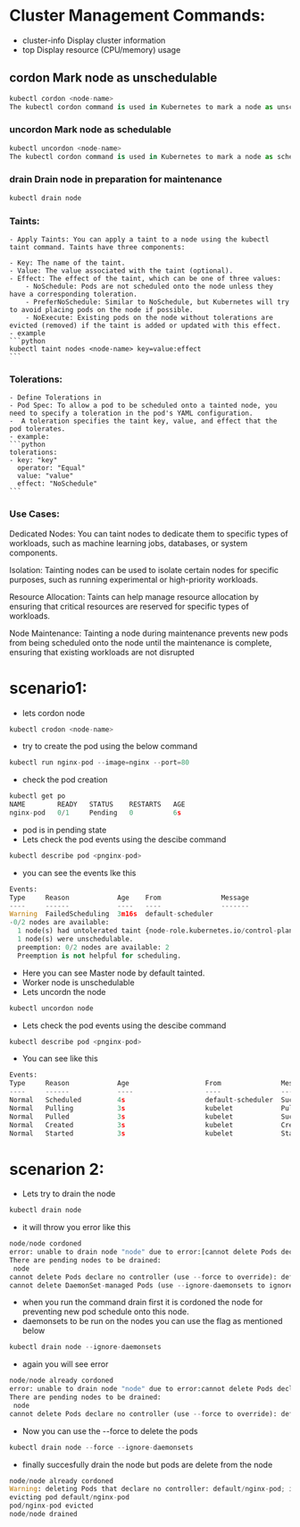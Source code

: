 # Cluster Management Commands:
  * cluster-info    Display cluster information
  * top             Display resource (CPU/memory) usage
  ## cordon          Mark node as unschedulable
  ```python
  kubectl cordon <node-name>
  The kubectl cordon command is used in Kubernetes to mark a node as unschedulable. When you "cordon" a node, Kubernetes will prevent new pods from being scheduled onto that node. However, it allows existing pods on the node to continue running until they terminate or are manually moved elsewhere.

  ```
### uncordon        Mark node as schedulable
  ```python
  kubectl uncordon <node-name>
  The kubectl cordon command is used in Kubernetes to mark a node as schedulable.
  ```

### drain           Drain node in preparation for maintenance
  ```python
  kubectl drain node
  ```



  
### Taints:
    - Apply Taints: You can apply a taint to a node using the kubectl taint command. Taints have three components:

    - Key: The name of the taint.
    - Value: The value associated with the taint (optional).
    - Effect: The effect of the taint, which can be one of three values:
        - NoSchedule: Pods are not scheduled onto the node unless they have a corresponding toleration.
        - PreferNoSchedule: Similar to NoSchedule, but Kubernetes will try to avoid placing pods on the node if possible.
        - NoExecute: Existing pods on the node without tolerations are evicted (removed) if the taint is added or updated with this effect.
    - example
    ```python
    kubectl taint nodes <node-name> key=value:effect
    ```
### Tolerations:
    - Define Tolerations in 
    - Pod Spec: To allow a pod to be scheduled onto a tainted node, you need to specify a toleration in the pod's YAML configuration.
    -  A toleration specifies the taint key, value, and effect that the pod tolerates.
    - example:
    ```python
    tolerations:
    - key: "key"
      operator: "Equal"
      value: "value"
      effect: "NoSchedule"
    ```
### Use Cases:
Dedicated Nodes: You can taint nodes to dedicate them to specific types of workloads, such as machine learning jobs, databases, or system components.

Isolation: Tainting nodes can be used to isolate certain nodes for specific purposes, such as running experimental or high-priority workloads.

Resource Allocation: Taints can help manage resource allocation by ensuring that critical resources are reserved for specific types of workloads.

Node Maintenance: Tainting a node during maintenance prevents new pods from being scheduled onto the node until the maintenance is complete, ensuring that existing workloads are not disrupted



# scenario1:
  - lets cordon node
  ```python
  kubectl crodon <node-name>
  ```
  - try to create the pod using the below command
  ```python
  kubectl run nginx-pod --image=nginx --port=80
  ```
  - check the pod creation

  ```python
  kubectl get po
  NAME        READY   STATUS    RESTARTS   AGE
  nginx-pod   0/1     Pending   0          6s
  ```
  - pod is in pending state 
  - Lets check the pod events using the descibe command
  ```python
  kubectl describe pod <pnginx-pod>
  ```
  - you can see the events lke this

  ```python
  Events:
  Type     Reason            Age    From               Message
  ----     ------            ----   ----               -------
  Warning  FailedScheduling  3m16s  default-scheduler  
  -0/2 nodes are available:
    1 node(s) had untolerated taint {node-role.kubernetes.io/control-plane: },
    1 node(s) were unschedulable.
    preemption: 0/2 nodes are available: 2 
    Preemption is not helpful for scheduling.

  ```
  - Here you can see Master node by default tainted.
  - Worker node is unschedulable
  - Lets uncordn the node
  ```python
  kubectl uncordon node
  ```
  - Lets check the pod events using the descibe command
  ```python
  kubectl describe pod <pnginx-pod>
  ```
  - You can see like this

  ```python
  Events:
  Type     Reason            Age                   From               Message
  ----     ------            ----                  ----               -------
  Normal   Scheduled         4s                    default-scheduler  Successfully assigned default/nginx-pod to node
  Normal   Pulling           3s                    kubelet            Pulling image "nginx"
  Normal   Pulled            3s                    kubelet            Successfully pulled image "nginx" in 172ms (172ms including waiting)
  Normal   Created           3s                    kubelet            Created container nginx-pod
  Normal   Started           3s                    kubelet            Started container nginx-pod
  ```

# scenarion 2:

- Lets try to drain the node
```python
kubectl drain node
```
- it will throw you error like this 
```python
node/node cordoned
error: unable to drain node "node" due to error:[cannot delete Pods declare no controller (use --force to override): default/nginx-pod, cannot delete DaemonSet-managed Pods (use --ignore-daemonsets to ignore): kube-flannel/kube-flannel-ds-jlm66, kube-system/kube-proxy-kpg95], continuing command...
There are pending nodes to be drained:
 node
cannot delete Pods declare no controller (use --force to override): default/nginx-pod
cannot delete DaemonSet-managed Pods (use --ignore-daemonsets to ignore): kube-flannel/kube-flannel-ds-jlm66, kube-system/kube-proxy-kpg95
```
- when you run the command drain first it is cordoned the node for preventing new pod schedule onto this node.
- daemonsets to be run on the nodes you can use the flag as mentioned below
```python
kubectl drain node --ignore-daemonsets
```
- again you will see error

```python
node/node already cordoned
error: unable to drain node "node" due to error:cannot delete Pods declare no controller (use --force to override): default/nginx-pod, continuing command...
There are pending nodes to be drained:
 node
cannot delete Pods declare no controller (use --force to override): default/nginx-pod
```
-  Now you can use the --force to delete the pods
```python
kubectl drain node --force --ignore-daemonsets
```
- finally succesfully drain the node but pods are delete from the node

```python
node/node already cordoned
Warning: deleting Pods that declare no controller: default/nginx-pod; ignoring DaemonSet-managed Pods: kube-flannel/kube-flannel-ds-jlm66, kube-system/kube-proxy-kpg95
evicting pod default/nginx-pod
pod/nginx-pod evicted
node/node drained
```
